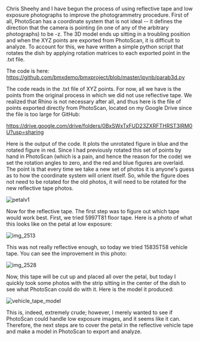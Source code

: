 Chris Sheehy and I have begun the process of using reflective tape and low exposure photographs to improve the photogrammetry procedure.  First of all, PhotoScan has a coordinate system that is not ideal -- it defines the direction that the camera is pointing (in one of any of the arbitrary photographs) to be -z.  The 3D model ends up sitting in a troubling position and when the XYZ points are exported from PhotoScan, it is difficult to analyze.  To account for this, we have written a simple python script that rotates the dish by applying rotation matrices to each exported point in the .txt file.

The code is here:
https://github.com/bmxdemo/bmxproject/blob/master/ipynb/parab3d.py

The code reads in the .txt file of XYZ points.  For now, all we have is the points from the original process in which we did not use reflective tape.  We realized that Rhino is not necessary after all, and thus here is the file of points exported directly from PhotoScan, located on my Google Drive since the file is too large for GitHub:

https://drive.google.com/drive/folders/0BxSWxTxFUD23ZXRFTHRST3lRM0U?usp=sharing

Here is the output of the code.  It plots the unrotated figure in blue and the rotated figure in red.  Since I had previously rotated this set of points by hand in PhotoScan (which is a pain, and hence the reason for the code) we set the rotation angles to zero, and the red and blue figures are overlaid.  The point is that every time we take a new set of photos it is anyone's guess as to how the coordinate system will orient itself.  So, while the figure does not need to be rotated for the old photos, it will need to be rotated for the new reflective tape photos.  

![petalv1](https://cloud.githubusercontent.com/assets/17692591/18458188/205ad724-792d-11e6-9ac2-67e5fd745d89.png)

Now for the reflective tape.  The first step was to figure out which tape would work best.  First, we tried 5997T81 floor tape.  Here is a photo of what this looks like on the petal at low exposure:

![img_2513](https://cloud.githubusercontent.com/assets/17692591/18458217/5db9feba-792d-11e6-8d42-878e84b9e821.JPG)

This was not really reflective enough, so today we tried 15835T58 vehicle tape.  You can see the improvement in this photo: 

![img_2528](https://cloud.githubusercontent.com/assets/17692591/18458227/67e76760-792d-11e6-8c94-6bce98650d5d.JPG)

Now, this tape will be cut up and placed all over the petal, but today I quickly took some photos with the strip sitting in the center of the dish to see what PhotoScan could do with it.  Here is the model it produced:

![vehicle_tape_model](https://cloud.githubusercontent.com/assets/17692591/18458371/99f929b8-792e-11e6-99b8-a01ae85cf7b1.png)

This is, indeed, extremely crude; however, I merely wanted to see if PhotoScan could handle low exposure images, and it seems like it can.  Therefore, the next steps are to cover the petal in the reflective vehicle tape and make a model in PhotoScan to export and analyze.